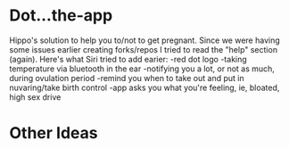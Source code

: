 # Dot...the-app
Hippo's solution to help you to/not to get pregnant.
Since we were having some issues earlier creating forks/repos I tried to read the "help" section (again).
Here's what Siri tried to add earier:
-red dot logo
-taking temperature via bluetooth in the ear
-notifying you a lot, or not as much, during ovulation period
-remind you when to take out and put in nuvaring/take birth control
-app asks you what you're feeling, ie, bloated, high sex drive

Other Ideas
===========
